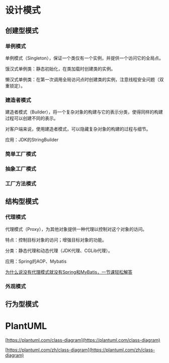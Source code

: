 # 设计模式

## 创建型模式

### 单例模式

单例模式（Singleton），保证一个类仅有一个实例，并提供一个访问它的全局点。

饿汉式单例类：静态初始化，在类加载时创建类的实例。

懒汉式单例类：在第一次调用全局访问点时创建类的实例，注意线程安全问题（双重锁定）。

### 建造者模式

建造者模式（Builder），将一个复杂对象的构建与它的表示分类，使得同样的构建过程可以创建不同的表示。

对客户端来说，使用建造者模式，可以隐藏复杂对象的构建的过程与细节。

应用：JDK的StringBuilder

### 简单工厂模式

### 抽象工厂模式

### 工厂方法模式

## 结构型模式

### 代理模式

代理模式（Proxy），为其他对象提供一种代理以控制对这个对象的访问。

特点：控制目标对象的访问；增强目标对象的功能。

分类：静态代理和动态代理（JDK代理、CGLib代理）。

应用：Spring的AOP、Mybatis

[为什么说没有代理模式就没有Spring和MyBatis，一节课轻松解答](https://www.bilibili.com/video/BV1aq4y1j7ti)

### 外观模式



## 行为型模式

# PlantUML

[https://plantuml.com/class-diagram](https://plantuml.com/class-diagram)

[https://plantuml.com/zh/class-diagram](https://plantuml.com/zh/class-diagram)

